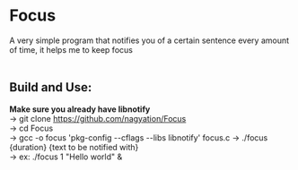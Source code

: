 # Focus
A very simple program that notifies you of a certain sentence every amount of time, it helps me to keep focus <br> <br>

## Build and Use:
**Make sure you already have libnotify** <br>
-> git clone https://github.com/nagyation/Focus <br>
-> cd Focus<br>
-> gcc -o focus 'pkg-config --cflags --libs libnotify' focus.c
-> ./focus {duration} {text to be notified with}<br>
-> ex: ./focus 1 "Hello world" &<br>
